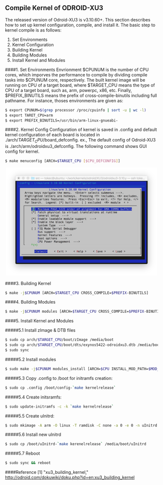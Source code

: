 ## Compile Kernel of ODROID-XU3
The released version of Odroid-XU3 is v3.10.60+. This section describes how to set up kernel configuration, compile, and install it. The basic step to kernel compile is as follows:
1. Set Environments
2. Kernel Configuration
3. Building Kernel
4. Building Modules
5. Install Kernel and Modules


####1. Set Environments
Envrionment $CPUNUM is the number of CPU cores, which imporves the performance to compile by dividing compile tasks into $CPUNUM core, respectively. The built kernel image will be running on CPU of a target board, where $TARGET_CPU means the type of CPU of a target board, such as, arm, powerpc, x86, etc. Finally, $PREFIX_BINUTILS means the prefix of cross-compile-binutils including full pathname. For instance, thoses environments are given as:
```sh
$ export CPUNUM=$(grep processor /proc/cpuinfo | sort -u | wc -l)
$ export TARET_CPU=arm
$ export PREFIX_BINUTILS=/usr/bin/arm-linux-gnueabi-
```

####2. Kernel Config
Configuration of kernel is saved in .config and default kernel configuration of each board is located in ./arch/$TARGET_CPU/$board_defconfig. ex., The default config of Odroid-XU3 is ./arch/arm/odroidxu3_defconfig. The following command shows GUI config for kernel.
```sh
$ make menuconfig [ARCH=$TARGET_CPU [$CPU_DEFCONFIG]]
```
<center><img src="./figures/kernel_config.png" alt="Kernel config" style="width: 500px;"/></center>

####3. Building Kernel
```sh
$ make -j$CPUNUM [ARCH=$TARGET_CPU CROSS_COMPILE=$PREFIX-BINUTILS]
```

####4. Building Modules
```sh
$ make -j$CPUNUM modules [ARCH=$TARGET_CPU CROSS_COMPILE=$PREFIX-BINUTILS]
```

####5. Install Kernel and Modules

#####5.1 Install zImage & DTB files
```sh
$ sudo cp arch/$TARGET_CPU/boot/zImage /media/boot
$ sudo cp arch/$TARGET_CPU/boot/dts/exynos5422-odroidxu3.dtb /media/boot
$ sudo sync
```

#####5.2 Install modules
```sh
$ sudo make -j$CPUNUM modules_install [ARCH=$CPU INSTALL_MOD_PATH=$MOD_PATH]
```

#####5.3 Copy .config to /boot for initramfs creation:
```sh
$ sudo cp .config /boot/config-`make kernelrelease`
```

#####5.4 Create initsramfs:
```sh
$ sudo update-initramfs -c -k `make kernelrelease`
```

#####5.5 Create uInitrd:
```sh
$ sudo mkimage -A arm -O linux -T ramdisk -C none -a 0 -e 0 -n uInitrd -d /boot/initrd.img-`make kernelrelease` /boot/uInitrd-`make kernelrelease`
```

#####5.6 Install new uInitrd
```sh
$ sudo cp /boot/uInitrd-`make kerenelrelease` /media/boot/uInitrd
```

#####5.7 Reboot
```sh
$ sudo sync && reboot
```



####Reference
[1] "xu3_building_kernel," http://odroid.com/dokuwiki/doku.php?id=en:xu3_building_kernel
